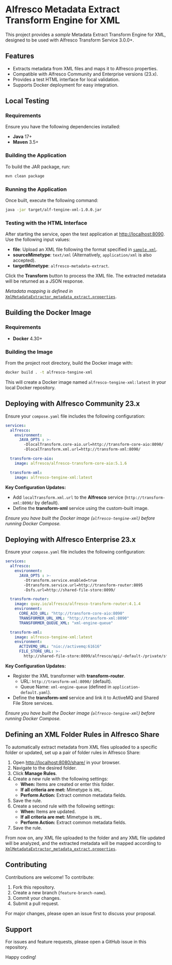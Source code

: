 # Alfresco Metadata Extract Transform Engine for XML

This project provides a *sample* Metadata Extract Transform Engine for XML, designed to be used with Alfresco Transform Service 3.0.0+.

## Features

- Extracts metadata from XML files and maps it to Alfresco properties.
- Compatible with Alfresco Community and Enterprise versions (23.x).
- Provides a test HTML interface for local validation.
- Supports Docker deployment for easy integration.

## Local Testing

### Requirements

Ensure you have the following dependencies installed:

- **Java** 17+
- **Maven** 3.5+

### Building the Application

To build the JAR package, run:

```bash
mvn clean package
```

### Running the Application

Once built, execute the following command:

```bash
java -jar target/alf-tengine-xml-1.0.0.jar
```

### Testing with the HTML Interface

After starting the service, open the test application at [http://localhost:8090](http://localhost:8090). Use the following input values:

- **file**: Upload an XML file following the format specified in [`sample.xml`](src/main/resources/sample.xml).
- **sourceMimetype**: `text/xml` (Alternatively, `application/xml` is also accepted).
- **targetMimetype**: `alfresco-metadata-extract`.

Click the **Transform** button to process the XML file. The extracted metadata will be returned as a JSON response.

*Metadata mapping is defined in* [`XmlMetadataExtractor_metadata_extract.properties`](src/main/resources/XmlMetadataExtractor_metadata_extract.properties).

## Building the Docker Image

### Requirements

- **Docker** 4.30+

### Building the Image

From the project root directory, build the Docker image with:

```bash
docker build . -t alfresco-tengine-xml
```

This will create a Docker image named `alfresco-tengine-xml:latest` in your local Docker repository.

## Deploying with Alfresco Community 23.x

Ensure your `compose.yaml` file includes the following configuration:

```yaml
services:
  alfresco:
    environment:
      JAVA_OPTS : >-
        -DlocalTransform.core-aio.url=http://transform-core-aio:8090/
        -DlocalTransform.xml.url=http://transform-xml:8090/

  transform-core-aio:
    image: alfresco/alfresco-transform-core-aio:5.1.6

  transform-xml:
    image: alfresco-tengine-xml:latest
```

**Key Configuration Updates:**
- Add `localTransform.xml.url` to the **Alfresco** service (`http://transform-xml:8090/` by default).
- Define the **transform-xml** service using the custom-built image.

*Ensure you have built the Docker image (`alfresco-tengine-xml`) before running Docker Compose.*

## Deploying with Alfresco Enterprise 23.x

Ensure your `compose.yaml` file includes the following configuration:

```yaml
services:
  alfresco:
    environment:
      JAVA_OPTS : >-
        -Dtransform.service.enabled=true
        -Dtransform.service.url=http://transform-router:8095
        -Dsfs.url=http://shared-file-store:8099/

  transform-router:
    image: quay.io/alfresco/alfresco-transform-router:4.1.4
    environment:
      CORE_AIO_URL: "http://transform-core-aio:8090"
      TRANSFORMER_URL_XML: "http://transform-xml:8090"
      TRANSFORMER_QUEUE_XML: "xml-engine-queue"

  transform-xml:
    image: alfresco-tengine-xml:latest
    environment:
      ACTIVEMQ_URL: "nio://activemq:61616"
      FILE_STORE_URL: >-
        http://shared-file-store:8099/alfresco/api/-default-/private/sfs/versions/1/file
```

**Key Configuration Updates:**
- Register the XML transformer with **transform-router**.
    - URL: `http://transform-xml:8090/` (default).
    - Queue Name: `xml-engine-queue` (defined in `application-default.yaml`).
- Define the **transform-xml** service and link it to ActiveMQ and Shared File Store services.

*Ensure you have built the Docker image (`alfresco-tengine-xml`) before running Docker Compose.*

## Defining an XML Folder Rules in Alfresco Share

To automatically extract metadata from XML files uploaded to a specific folder or updated, set up a pair of folder rules in Alfresco Share:

1. Open [http://localhost:8080/share/](http://localhost:8080/share/) in your browser.
2. Navigate to the desired folder.
3. Click **Manage Rules**.
4. Create a new rule with the following settings:
    - **When:** Items are created or enter this folder.
    - **If all criteria are met:** Mimetype is `XML`.
    - **Perform Action:** Extract common metadata fields.
5. Save the rule.
6. Create a second rule with the following settings:
    - **When:** Items are updated.
    - **If all criteria are met:** Mimetype is `XML`.
    - **Perform Action:** Extract common metadata fields.
7. Save the rule.

From now on, any XML file uploaded to the folder and any XML file updated will be analyzed, and the extracted metadata will be mapped according to [`XmlMetadataExtractor_metadata_extract.properties`](src/main/resources/XmlMetadataExtractor_metadata_extract.properties).

## Contributing

Contributions are welcome! To contribute:
1. Fork this repository.
2. Create a new branch (`feature-branch-name`).
3. Commit your changes.
4. Submit a pull request.

For major changes, please open an issue first to discuss your proposal.

## Support

For issues and feature requests, please open a GitHub issue in this repository.

Happy coding!